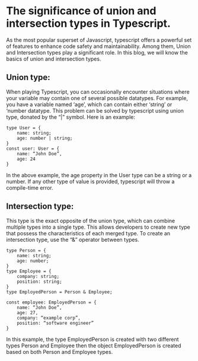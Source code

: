 # The significance of union and intersection types in Typescript.

As the most popular superset of Javascript, typescript offers a powerful set of features to enhance code safety and maintainability. Among them, Union and Intersection types play a significant role. In this blog, we will know the basics of union and intersection types.

## Union type: 

When playing Typescript, you can occasionally encounter situations where your variable may contain one of several possible datatypes. For example, you have a variable named ‘age’, which can contain either ‘string’ or ‘number datatype. This problem can be solved by typescript using union type, donated by the “|” symbol. Here is an example: 
```
type User = {
	name: string;
	age: number | string;
}
const user: User = {
	name: “John Doe”,
	age: 24
}
```

In the above example, the age property in the User type can be a string or a number. If any other type of value is provided, typescript will throw a compile-time error. 

## Intersection type: 

This type is the exact opposite of the union type, which can combine multiple types into a single type. This allows developers to create new type that possess the characteristics of each merged type. To create an intersection type, use the “&” operator between types.

```
type Person = {
	name: string;
	age: number;
}
type Employee = {
	company: string;
	position: string;
}
type EmployedPerson = Person & Employee;

const employee: EmployedPerson = {
	name: “John Doe”,
	age: 27,
	company: “example corp”,
	position: “software engineer”
}
```

In this example,  the type EmployedPerson is created with two different types Person and Employee then the object EmployedPerson is created based on both Person and Employee types.